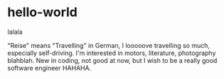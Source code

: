 # hello-world

lalala

"Reise" means "Travelling" in German, I looooove travelling so much, especially self-driving.
I'm interested in motors, literature, photography blahblah.
New in coding, not good at now, but I wish to be a really good software engineer HAHAHA.
